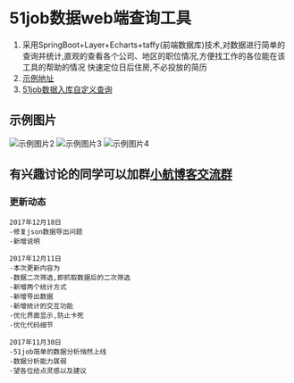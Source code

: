 # 51job数据web端查询工具
1. 采用SpringBoot+Layer+Echarts+taffy(前端数据库)技术,对数据进行简单的查询并统计,直观的查看各个公司、地区的职位情况,方便找工作的各位能在该工具的帮助的情况
快速定位日后住房,不必投放的简历
2. [示例地址](http://51job.lihang.xyz)
3. [51job数据入库自定义查询](https://github.com/wawa2222/51job)

## 示例图片
![示例图片2](http://www.lihang.xyz/upload/f838c5d3-0f8e-4b24-9c30-97d8238d251e.png)
![示例图片3](http://www.lihang.xyz/upload/3d5fab87-73a5-42d7-ac4a-0097425f724d.png)
![示例图片4](http://www.lihang.xyz/upload/b303d777-a07e-4074-b2f9-15f61afdae90.png)
## 有兴趣讨论的同学可以加群[小航博客交流群](https://jq.qq.com/?_wv=1027&k=4EPZ3Xr)

### 更新动态

```
2017年12月18日
-修复json数据导出问题
-新增说明

2017年12月11日
-本次更新内容为
-数据二次筛选,即抓取数据后的二次筛选
-新增两个统计方式
-新增导出数据
-新增统计的交互功能
-优化界面显示,防止卡死
-优化代码细节

2017年11月30日
-51job简单的数据分析悄然上线
-数据分析能力孱弱
-望各位给点灵感以及建议

```
